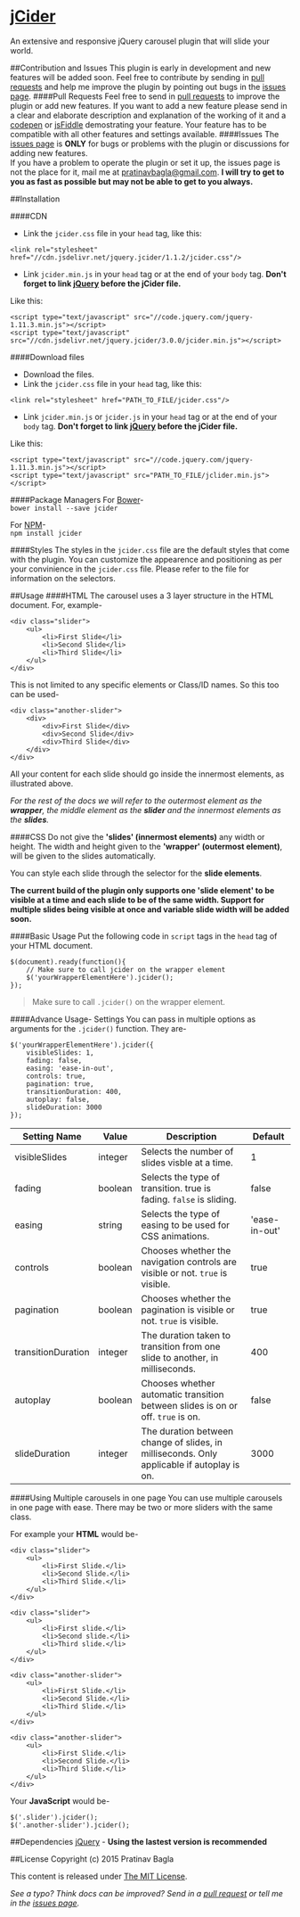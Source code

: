 # [jCider](http://pratinav.tk/jCider)
An extensive and responsive jQuery carousel plugin that will slide your world.

##Contribution and Issues
This plugin is early in development and new features will be added soon. Feel free to contribute by sending in [pull requests](http://github.com/Pratinav/jCider/pulls) and help me improve the plugin by pointing out bugs in the [issues page](http://github.com/Pratinav/jCider/issues). 
####Pull Requests
Feel free to send in [pull requests](http://github.com/Pratinav/jCider/pulls) to improve the plugin or add new features. If you want to add a new feature please send in a clear and elaborate description and explanation of the working of it and a [codepen](http://codepen.io) or [jsFiddle](http://jsFiddle.net) demostrating your feature. Your feature has to be compatible with all other features and settings available. 
####Issues
The [issues page](http://github.com/Pratinav/jCider/issues) is **ONLY** for bugs or problems with the plugin or discussions for adding new features.   
If you have a problem to operate the plugin or set it up, the issues page is not the place for it, mail me at [pratinavbagla@gmail.com](mailto:pratinavbagla@gmail.com). **I will try to get to you as fast as possible but may not be able to get to you always.**


##Installation   

####CDN
- Link the ```jcider.css``` file in your ```head``` tag, like this: 
```
<link rel="stylesheet" href="//cdn.jsdelivr.net/jquery.jcider/1.1.2/jcider.css"/>
```
- Link ```jcider.min.js``` in your ```head``` tag or at the end of your ```body``` tag.
 **Don't forget to link [jQuery](https://jquery.com) before the jCider file.**

Like this:

```
<script type="text/javascript" src="//code.jquery.com/jquery-1.11.3.min.js"></script>
<script type="text/javascript" src="//cdn.jsdelivr.net/jquery.jcider/3.0.0/jcider.min.js"></script>
```


####Download files   
- Download the files.
- Link the ```jcider.css``` file in your ```head``` tag, like this: 
```
<link rel="stylesheet" href="PATH_TO_FILE/jcider.css"/>
```
- Link ```jcider.min.js``` or ```jcider.js``` in your ```head``` tag or at the end of your ```body``` tag.
 **Don't forget to link [jQuery](https://jquery.com) before the jCider file.**

Like this:

```
<script type="text/javascript" src="//code.jquery.com/jquery-1.11.3.min.js"></script>
<script type="text/javascript" src="PATH_TO_FILE/jclider.min.js"></script>
```


####Package Managers
For [Bower](http://bower.io)-   
```bower install --save jcider``` 

For [NPM](http://npmjs.com)-   
```npm install jcider```   


####Styles
The styles in the ```jcider.css``` file are the default styles that come with the plugin. You can customize the appearence and positioning as per your convinience in the ```jcider.css``` file. Please refer to the file for information on the selectors.



##Usage
####HTML
The carousel uses a 3 layer structure in the HTML document. For, example-
```
<div class="slider">
	<ul>
		<li>First Slide</li>
		<li>Second Slide</li>
		<li>Third Slide</li>
	</ul>
</div>
```

This is not limited to any specific elements or Class/ID names. So this too can be used-
```
<div class="another-slider">
	<div>
		<div>First Slide</div>
		<div>Second Slide</div>
		<div>Third Slide</div>
	</div>
</div>
```
All your content for each slide should go inside the innermost elements, as illustrated above.

_For the rest of the docs we will refer to the outermost element as the **wrapper**, the middle element as the **slider** and the innermost elements as the **slides**._


####CSS
Do not give the **'slides' (innermost elements)** any width or height. The width and height given to the **'wrapper' (outermost element)**, will be given to the slides automatically.

You can style each slide through the selector for the **slide elements**.

**The current build of the plugin only supports one 'slide element' to be visible at a time and each slide to be of the same width. Support for multiple slides being visible at once and variable slide width will be added soon.**


####Basic Usage
Put the following code in ```script``` tags in the ```head``` tag of your HTML document.
```
$(document).ready(function(){
	// Make sure to call jcider on the wrapper element
	$('yourWrapperElementHere').jcider();
});
```
> Make sure to call ```.jcider()``` on the wrapper element. 


####Advance Usage- Settings
You can pass in multiple options as arguments for the ```.jcider()``` function. They are- 
```
$('yourWrapperElementHere').jcider({
	visibleSlides: 1,
	fading: false,
	easing: 'ease-in-out',
	controls: true,
	pagination: true,
	transitionDuration: 400,
	autoplay: false,
	slideDuration: 3000
});
```
| Setting Name | Value | Description | Default |
|--------------|-------|-------------|---------|
| visibleSlides | integer | Selects the number of slides visble at a time. | 1 |
| fading | boolean | Selects the type of transition. true is fading. ```false``` is sliding. | false |
| easing | string | Selects the type of easing to be used for CSS animations. | 'ease-in-out' |
| controls | boolean | Chooses whether the navigation controls are visible or not. ```true``` is visible. | true |
| pagination | boolean | Chooses whether the pagination is visible or not. ```true``` is visible. | true |
| transitionDuration | integer | The duration taken to transition from one slide to another, in milliseconds. | 400 |
| autoplay | boolean | Chooses whether automatic transition between slides is on or off. ```true``` is on. | false |
| slideDuration | integer | The duration between change of slides, in milliseconds. Only applicable if autoplay is on. | 3000 |


####Using Multiple carousels in one page
You can use multiple carousels in one page with ease. There may be two or more sliders with the same class.

For example your **HTML** would be-
```
<div class="slider">
	<ul>
		<li>First Slide.</li>
		<li>Second Slide.</li>
		<li>Third Slide.</li>
	</ul>
</div>

<div class="slider">
	<ul>
		<li>First slide.</li>
		<li>Second slide.</li>
		<li>Third slide.</li>
	</ul>
</div>

<div class="another-slider">
	<ul>
		<li>First Slide.</li>
		<li>Second Slide.</li>
		<li>Third Slide.</li>
	</ul>
</div>

<div class="another-slider">
	<ul>
		<li>First Slide.</li>
		<li>Second Slide.</li>
		<li>Third Slide.</li>
	</ul>
</div>
```

Your **JavaScript** would be-
```
$('.slider').jcider();
$('.another-slider').jcider();
```

##Dependencies
[jQuery](https://jquery.com) - **Using the lastest version is recommended**



##License
Copyright (c) 2015 Pratinav Bagla

This content is released under [The MIT License](http://github.com/Pratinav/jCider/blob/master/LICENSE.txt).



_See a typo? Think docs can be improved? Send in a [pull request](http://github.com/Pratinav/jCider/pulls) or tell me in the [issues page](http://github.com/Pratinav/jCider/issues)._
